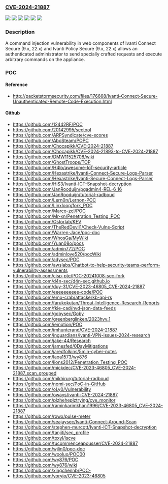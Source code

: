 ### [CVE-2024-21887](https://cve.mitre.org/cgi-bin/cvename.cgi?name=CVE-2024-21887)
![](https://img.shields.io/static/v1?label=Product&message=ICS&color=blue)
![](https://img.shields.io/static/v1?label=Product&message=IPS&color=blue)
![](https://img.shields.io/static/v1?label=Version&message=22.6R1%20&color=brightgreen)
![](https://img.shields.io/static/v1?label=Version&message=22.6R2%20&color=brightgreen)
![](https://img.shields.io/static/v1?label=Version&message=9.1R18%20&color=brightgreen)
![](https://img.shields.io/static/v1?label=Vulnerability&message=n%2Fa&color=blue)

### Description

A command injection vulnerability in web components of Ivanti Connect Secure (9.x, 22.x) and Ivanti Policy Secure (9.x, 22.x)  allows an authenticated administrator to send specially crafted requests and execute arbitrary commands on the appliance.

### POC

#### Reference
- http://packetstormsecurity.com/files/176668/Ivanti-Connect-Secure-Unauthenticated-Remote-Code-Execution.html

#### Github
- https://github.com/12442RF/POC
- https://github.com/20142995/sectool
- https://github.com/ARPSyndicate/cve-scores
- https://github.com/AboSteam/POPC
- https://github.com/Chocapikk/CVE-2024-21887
- https://github.com/Chocapikk/CVE-2024-21893-to-CVE-2024-21887
- https://github.com/DMW11525708/wiki
- https://github.com/GhostTroops/TOP
- https://github.com/H4lo/awesome-IoT-security-article
- https://github.com/Hexastrike/Ivanti-Connect-Secure-Logs-Parser
- https://github.com/Hexastrike/Ivanti-Secure-Connect-Logs-Parser
- https://github.com/HiS3/Ivanti-ICT-Snapshot-decryption
- https://github.com/JanRooduijn/pgadmin4-REL-6_16
- https://github.com/JanRooduijn/tutorial-radboud
- https://github.com/Lern0n/Lernon-POC
- https://github.com/Linxloop/fork_POC
- https://github.com/Marco-zcl/POC
- https://github.com/Mr-xn/Penetration_Testing_POC
- https://github.com/Ostorlab/KEV
- https://github.com/TheRedDevil1/Check-Vulns-Script
- https://github.com/Warren-Jace/poc-doc
- https://github.com/WhosGa/MyWiki
- https://github.com/Yuan08o/pocs
- https://github.com/admin772/POC
- https://github.com/adminlove520/pocWiki
- https://github.com/adysec/POC
- https://github.com/awslabs/Chatbot-to-help-security-teams-perform-vulnerability-assessments
- https://github.com/cisp-pte/POC-20241008-sec-fork
- https://github.com/d4n-sec/d4n-sec.github.io
- https://github.com/duy-31/CVE-2023-46805_CVE-2024-21887
- https://github.com/eeeeeeeeee-code/POC
- https://github.com/emo-crab/attackerkb-api-rs
- https://github.com/farukokutan/Threat-Intelligence-Research-Reports
- https://github.com/fkie-cad/nvd-json-data-feeds
- https://github.com/gobysec/Goby
- https://github.com/greenberglinken/2023hvv_1
- https://github.com/iemotion/POC
- https://github.com/imhunterand/CVE-2024-21887
- https://github.com/inguardians/ivanti-VPN-issues-2024-research
- https://github.com/jake-44/Research
- https://github.com/jamesfed/0DayMitigations
- https://github.com/jaredfolkins/5min-cyber-notes
- https://github.com/laoa1573/wy876
- https://github.com/lions2012/Penetration_Testing_POC
- https://github.com/mickdec/CVE-2023-46805_CVE-2024-21887_scan_grouped
- https://github.com/mikhirurg/tutorial-radboud
- https://github.com/nomi-sec/PoC-in-GitHub
- https://github.com/oLy0/Vulnerability
- https://github.com/oways/ivanti-CVE-2024-21887
- https://github.com/plzheheplztrying/cve_monitor
- https://github.com/raminkarimkhani1996/CVE-2023-46805_CVE-2024-21887
- https://github.com/rxwx/pulse-meter
- https://github.com/seajaysec/Ivanti-Connect-Around-Scan
- https://github.com/stephen-murcott/Ivanti-ICT-Snapshot-decryption
- https://github.com/tanjiti/sec_profile
- https://github.com/toxyl/lscve
- https://github.com/tucommenceapousser/CVE-2024-21887
- https://github.com/wjlin0/poc-doc
- https://github.com/wooluo/POC00
- https://github.com/wy876/POC
- https://github.com/wy876/wiki
- https://github.com/xingchennb/POC-
- https://github.com/yoryio/CVE-2023-46805

